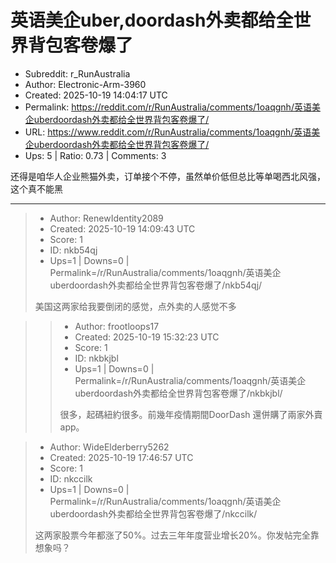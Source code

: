 # 英语美企uber,doordash外卖都给全世界背包客卷爆了

- Subreddit: r_RunAustralia
- Author: Electronic-Arm-3960
- Created: 2025-10-19 14:04:17 UTC
- Permalink: https://reddit.com/r/RunAustralia/comments/1oaqgnh/英语美企uberdoordash外卖都给全世界背包客卷爆了/
- URL: https://www.reddit.com/r/RunAustralia/comments/1oaqgnh/英语美企uberdoordash外卖都给全世界背包客卷爆了/
- Ups: 5 | Ratio: 0.73 | Comments: 3


还得是咱华人企业熊猫外卖，订单接个不停，虽然单价低但总比等单喝西北风强，这个真不能黑


---

> - Author: RenewIdentity2089
> - Created: 2025-10-19 14:09:43 UTC
> - Score: 1
> - ID: nkb54qj
> - Ups=1 | Downs=0 | Permalink=/r/RunAustralia/comments/1oaqgnh/英语美企uberdoordash外卖都给全世界背包客卷爆了/nkb54qj/
>
> 美国这两家给我要倒闭的感觉，点外卖的人感觉不多

>> - Author: frootloops17
>> - Created: 2025-10-19 15:32:23 UTC
>> - Score: 1
>> - ID: nkbkjbl
>> - Ups=1 | Downs=0 | Permalink=/r/RunAustralia/comments/1oaqgnh/英语美企uberdoordash外卖都给全世界背包客卷爆了/nkbkjbl/
>>
>> 很多，起碼紐約很多。前幾年疫情期間DoorDash 還併購了兩家外賣app。

> - Author: WideElderberry5262
> - Created: 2025-10-19 17:46:57 UTC
> - Score: 1
> - ID: nkccilk
> - Ups=1 | Downs=0 | Permalink=/r/RunAustralia/comments/1oaqgnh/英语美企uberdoordash外卖都给全世界背包客卷爆了/nkccilk/
>
> 这两家股票今年都涨了50%。过去三年年度营业增长20%。你发帖完全靠想象吗？
